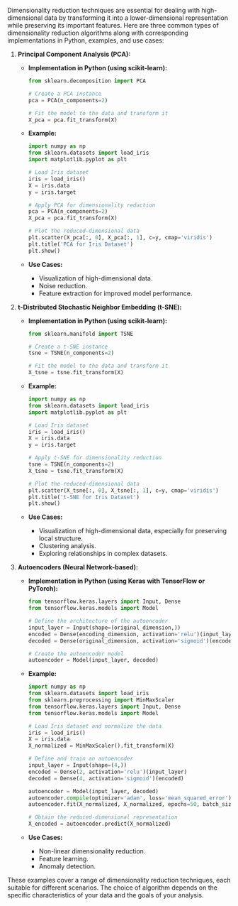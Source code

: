 Dimensionality reduction techniques are essential for dealing with high-dimensional data by transforming it into a lower-dimensional representation while preserving its important features. Here are three common types of dimensionality reduction algorithms along with corresponding implementations in Python, examples, and use cases:

1. **Principal Component Analysis (PCA):**
   - **Implementation in Python (using scikit-learn):**
     ```python
     from sklearn.decomposition import PCA

     # Create a PCA instance
     pca = PCA(n_components=2)

     # Fit the model to the data and transform it
     X_pca = pca.fit_transform(X)
     ```

   - **Example:**
     ```python
     import numpy as np
     from sklearn.datasets import load_iris
     import matplotlib.pyplot as plt

     # Load Iris dataset
     iris = load_iris()
     X = iris.data
     y = iris.target

     # Apply PCA for dimensionality reduction
     pca = PCA(n_components=2)
     X_pca = pca.fit_transform(X)

     # Plot the reduced-dimensional data
     plt.scatter(X_pca[:, 0], X_pca[:, 1], c=y, cmap='viridis')
     plt.title('PCA for Iris Dataset')
     plt.show()
     ```

   - **Use Cases:**
     - Visualization of high-dimensional data.
     - Noise reduction.
     - Feature extraction for improved model performance.

2. **t-Distributed Stochastic Neighbor Embedding (t-SNE):**
   - **Implementation in Python (using scikit-learn):**
     ```python
     from sklearn.manifold import TSNE

     # Create a t-SNE instance
     tsne = TSNE(n_components=2)

     # Fit the model to the data and transform it
     X_tsne = tsne.fit_transform(X)
     ```

   - **Example:**
     ```python
     import numpy as np
     from sklearn.datasets import load_iris
     import matplotlib.pyplot as plt

     # Load Iris dataset
     iris = load_iris()
     X = iris.data
     y = iris.target

     # Apply t-SNE for dimensionality reduction
     tsne = TSNE(n_components=2)
     X_tsne = tsne.fit_transform(X)

     # Plot the reduced-dimensional data
     plt.scatter(X_tsne[:, 0], X_tsne[:, 1], c=y, cmap='viridis')
     plt.title('t-SNE for Iris Dataset')
     plt.show()
     ```

   - **Use Cases:**
     - Visualization of high-dimensional data, especially for preserving local structure.
     - Clustering analysis.
     - Exploring relationships in complex datasets.

3. **Autoencoders (Neural Network-based):**
   - **Implementation in Python (using Keras with TensorFlow or PyTorch):**
     ```python
     from tensorflow.keras.layers import Input, Dense
     from tensorflow.keras.models import Model

     # Define the architecture of the autoencoder
     input_layer = Input(shape=(original_dimension,))
     encoded = Dense(encoding_dimension, activation='relu')(input_layer)
     decoded = Dense(original_dimension, activation='sigmoid')(encoded)

     # Create the autoencoder model
     autoencoder = Model(input_layer, decoded)
     ```

   - **Example:**
     ```python
     import numpy as np
     from sklearn.datasets import load_iris
     from sklearn.preprocessing import MinMaxScaler
     from tensorflow.keras.layers import Input, Dense
     from tensorflow.keras.models import Model

     # Load Iris dataset and normalize the data
     iris = load_iris()
     X = iris.data
     X_normalized = MinMaxScaler().fit_transform(X)

     # Define and train an autoencoder
     input_layer = Input(shape=(4,))
     encoded = Dense(2, activation='relu')(input_layer)
     decoded = Dense(4, activation='sigmoid')(encoded)

     autoencoder = Model(input_layer, decoded)
     autoencoder.compile(optimizer='adam', loss='mean_squared_error')
     autoencoder.fit(X_normalized, X_normalized, epochs=50, batch_size=16)

     # Obtain the reduced-dimensional representation
     X_encoded = autoencoder.predict(X_normalized)
     ```

   - **Use Cases:**
     - Non-linear dimensionality reduction.
     - Feature learning.
     - Anomaly detection.

These examples cover a range of dimensionality reduction techniques, each suitable for different scenarios. The choice of algorithm depends on the specific characteristics of your data and the goals of your analysis.